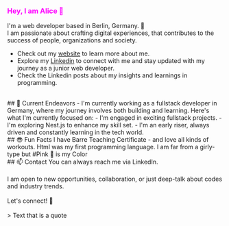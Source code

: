 ### <span style="color : fuchsia">Hey, I am Alice 👋</span> 

I'm a web developer based in Berlin, Germany. 🐻 <br> I am passionate about crafting digital experiences,
that contributes to the success of people, organizations and society. 
<br> 
- Check out my [website](https://www.virgoeun.tech/) to learn more about me.
- Explore my [Linkedin](https://www.linkedin.com/in/virgoeun/) to connect with me and stay updated with my journey as a junior web developer.
- Check the Linkedin posts about my insights and learnings in programming. 

<br>
## 🚀 Current Endeavors 
- I'm currently working as a fullstack developer in Germany, where my journey involves both building and learning. Here's what I'm currently focused on:
- I'm engaged in exciting fullstack projects.
- I'm exploring Nest.js to enhance my skill set.
- I'm an early riser, always driven and constantly learning in the tech world.
<br> 
## 😎 Fun Facts
I have Barre Teaching Certificate - and love all kinds of workouts.
Html was my first programming language.
I am far from a girly-type but #Pink 💝 is my Color
<br> 
## 📫 Contact
You can always reach me via LinkedIn.
<br> <br>
I am open to new opportunities, collaboration, or just deep-talk about codes and industry trends. 
<br> <br>
Let's connect! 💫
<br> <br>
> Text that is a quote

<!--
**virgoeun/virgoeun** is a ✨ _special_ ✨ repository because its `README.md` (this file) appears on your GitHub profile.

Here are some ideas to get you started:

- 🔭 I’m currently working on ...
- 🌱 I’m currently learning ...
- 👯 I’m looking to collaborate on ...
- 🤔 I’m looking for help with ...
- 💬 Ask me about ...
- 📫 How to reach me: ...
- 😄 Pronouns: ...
- ⚡ Fun fact: ...
-->
